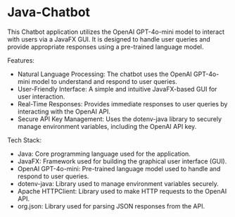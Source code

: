 # Java-Chatbot

This Chatbot application utilizes the OpenAI GPT-4o-mini model to interact with users via a JavaFX GUI. It is designed to handle user queries and provide appropriate responses using a pre-trained language model.

Features:
- Natural Language Processing: The chatbot uses the OpenAI GPT-4o-mini model to understand and respond to user queries.
- User-Friendly Interface: A simple and intuitive JavaFX-based GUI for user interaction.
- Real-Time Responses: Provides immediate responses to user queries by interacting with the OpenAI API.
- Secure API Key Management: Uses the dotenv-java library to securely manage environment variables, including the OpenAI API key.

Tech Stack:
- Java: Core programming language used for the application.
- JavaFX: Framework used for building the graphical user interface (GUI).
- OpenAI GPT-4o-mini: Pre-trained language model used to handle and respond to user queries.
- dotenv-java: Library used to manage environment variables securely.
- Apache HTTPClient: Library used to make HTTP requests to the OpenAI API.
- org.json: Library used for parsing JSON responses from the API.
